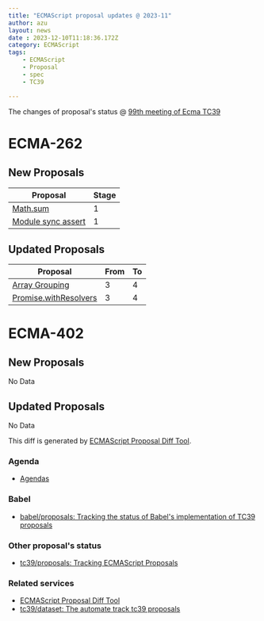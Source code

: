 ```yaml
---
title: "ECMAScript proposal updates @ 2023-11"
author: azu
layout: news
date : 2023-12-10T11:18:36.172Z
category: ECMAScript
tags:
    - ECMAScript
    - Proposal
    - spec
    - TC39

---
```


The changes of proposal's status @ [99th meeting of Ecma TC39][Agendas]

# ECMA-262

## New Proposals

| Proposal                                                                  | Stage |
| ------------------------------------------------------------------------- | ----- |
| [Math.sum](https://github.com/bakkot/proposal-math-sum)                   | 1     |
| [Module sync assert](https://github.com/tc39/proposal-module-sync-assert) | 1     |


## Updated Proposals

| Proposal                                                                         | From  | To    |
| -------------------------------------------------------------------------------- | ----- | ----- |
| [Array Grouping](https://github.com/tc39/proposal-array-grouping)                | 3     | 4     |
| [Promise.withResolvers](https://github.com/tc39/proposal-promise-with-resolvers) | 3     | 4     |


# ECMA-402

## New Proposals

No Data

## Updated Proposals

No Data


This diff is generated by [ECMAScript Proposal Diff Tool](https://azu.github.io/ecmascript-proposals-json/).

### Agenda

- [Agendas][]

### Babel

- [babel/proposals: Tracking the status of Babel's implementation of TC39 proposals](https://github.com/babel/proposals)

### Other proposal's status 

- [tc39/proposals: Tracking ECMAScript Proposals](https://github.com/tc39/proposals)

### Related services

- [ECMAScript Proposal Diff Tool](https://azu.github.io/ecmascript-proposals-json/)
- [tc39/dataset: The automate track tc39 proposals](https://github.com/tc39/dataset)

[Agendas]: https://github.com/tc39/agendas/blob/main/2023/11.md
